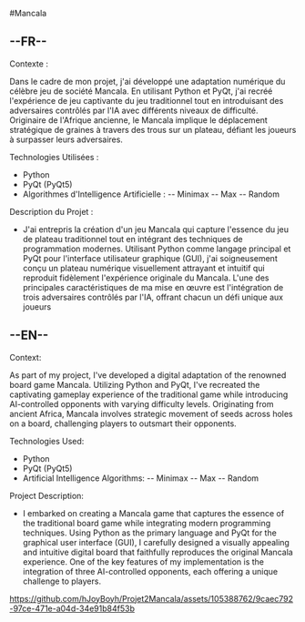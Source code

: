 #Mancala
## --FR--
Contexte :

Dans le cadre de mon projet, j'ai développé une adaptation numérique du célèbre jeu de société Mancala. En utilisant Python et PyQt, j'ai recréé l'expérience de jeu captivante du jeu traditionnel tout en introduisant des adversaires contrôlés par l'IA avec différents niveaux de difficulté. Originaire de l'Afrique ancienne, le Mancala implique le déplacement stratégique de graines à travers des trous sur un plateau, défiant les joueurs à surpasser leurs adversaires.

Technologies Utilisées :
* Python
* PyQt (PyQt5)
* Algorithmes d'Intelligence Artificielle :
-- Minimax
-- Max
-- Random

Description du Projet :
* J'ai entrepris la création d'un jeu Mancala qui capture l'essence du jeu de plateau traditionnel tout en intégrant des techniques de programmation modernes. Utilisant Python comme langage principal et PyQt pour l'interface utilisateur graphique (GUI), j'ai soigneusement conçu un plateau numérique visuellement attrayant et intuitif qui reproduit fidèlement l'expérience originale du Mancala.
L'une des principales caractéristiques de ma mise en œuvre est l'intégration de trois adversaires contrôlés par l'IA, offrant chacun un défi unique aux joueurs

## --EN--
Context:

As part of my project, I've developed a digital adaptation of the renowned board game Mancala. Utilizing Python and PyQt, I've recreated the captivating gameplay experience of the traditional game while introducing AI-controlled opponents with varying difficulty levels. Originating from ancient Africa, Mancala involves strategic movement of seeds across holes on a board, challenging players to outsmart their opponents.

Technologies Used:

* Python
* PyQt (PyQt5)
* Artificial Intelligence Algorithms:
-- Minimax
-- Max
-- Random

Project Description:
* I embarked on creating a Mancala game that captures the essence of the traditional board game while integrating modern programming techniques. Using Python as the primary language and PyQt for the graphical user interface (GUI), I carefully designed a visually appealing and intuitive digital board that faithfully reproduces the original Mancala experience.
One of the key features of my implementation is the integration of three AI-controlled opponents, each offering a unique challenge to players.


https://github.com/hJoyBoyh/Projet2Mancala/assets/105388762/9caec792-97ce-471e-a04d-34e91b84f53b
